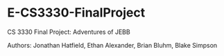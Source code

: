 # E-CS3330-FinalProject

CS 3330 Final Project: Adventures of JEBB

Authors: Jonathan Hatfield, Ethan Alexander, Brian Bluhm, Blake Simpson
